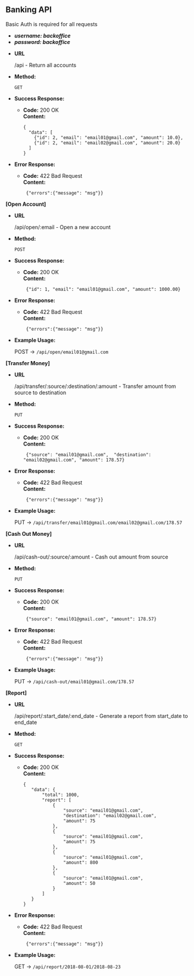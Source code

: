 **Banking API**
----
  Basic Auth is required for all requests

  - ***username: backoffice***
  - ***password: backoffice***

* **URL**

  /api - Return all accounts

* **Method:**

  `GET`

* **Success Response:**

  * **Code:** 200 OK <br />
    **Content:**
    ```
    {
      "data": [
        {"id": 2, "email": "email01@gmail.com", "amount": 10.0},
        {"id": 2, "email": "email02@gmail.com", "amount": 20.0}
      ]
    }
    ```

* **Error Response:**

  * **Code:** 422 Bad Request <br />
    **Content:**
    ```
     {"errors":{"message": "msg"}}
    ```

**[Open Account]**

  * **URL**

    /api/open/:email - Open a new account

  * **Method:**

      `POST`

  * **Success Response:**

    * **Code:** 200 OK <br />
      **Content:**
      ```
       {"id": 1, "email": "email01@gmail.com", "amount": 1000.00}      
      ```

  * **Error Response:**

    * **Code:** 422 Bad Request <br />
      **Content:**
      ```
       {"errors":{"message": "msg"}}
      ```
  * **Example Usage:**

    POST -> `/api/open/email01@gmail.com`

**[Transfer Money]**

  * **URL**

    /api/transfer/:source/:destination/:amount - Transfer amount from source to destination

  * **Method:**

      `PUT`

  * **Success Response:**

    * **Code:** 200 OK <br />
      **Content:**
      ```
       {"source": "email01@gmail.com",  "destination": "email02@gmail.com", "amount": 178.57}      
      ```

  * **Error Response:**

    * **Code:** 422 Bad Request <br />
      **Content:**
      ```
       {"errors":{"message": "msg"}}
      ```
  * **Example Usage:**

    PUT -> `/api/transfer/email01@gmail.com/email02@gmail.com/178.57`


**[Cash Out Money]**

  * **URL**

    /api/cash-out/:source/:amount - Cash out amount from source

  * **Method:**

      `PUT`

  * **Success Response:**

    * **Code:** 200 OK <br />
      **Content:**
      ```
       {"source": "email01@gmail.com", "amount": 178.57}      
      ```

  * **Error Response:**

    * **Code:** 422 Bad Request <br />
      **Content:**
      ```
       {"errors":{"message": "msg"}}
      ```
  * **Example Usage:**

    PUT -> `/api/cash-out/email01@gmail.com/178.57`

**[Report]**

  * **URL**

    /api/report/:start_date/:end_date - Generate a report from start_date to end_date

  * **Method:**

      `GET`

  * **Success Response:**

    * **Code:** 200 OK <br />
      **Content:**
      ```
      {
         "data": {
             "total": 1000,
             "report": [
                 {
                     "source": "email01@gmail.com",
                     "destination": "email02@gmail.com",
                     "amount": 75
                 },
                 {
                     "source": "email01@gmail.com",
                     "amount": 75
                 },
                 {
                     "source": "email01@gmail.com",
                     "amount": 800
                 },
                 {
                     "source": "email01@gmail.com",
                     "amount": 50
                 }
             ]
         }
      }   
      ```

  * **Error Response:**

    * **Code:** 422 Bad Request <br />
      **Content:**
      ```
       {"errors":{"message": "msg"}}
      ```
  * **Example Usage:**

    GET -> `/api/report/2018-08-01/2018-08-23`
